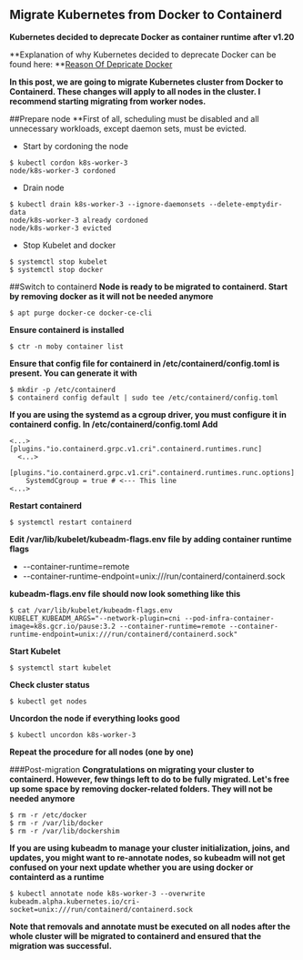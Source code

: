 ## Migrate Kubernetes from Docker to Containerd
**Kubernetes decided to deprecate Docker as container runtime after v1.20**

**Explanation of why Kubernetes decided to deprecate Docker can be found here: **[Reason Of Depricate Docker](https://kubernetes.io/blog/2020/12/02/dont-panic-kubernetes-and-docker/)

**In this post, we are going to migrate Kubernetes cluster from Docker to Containerd. These changes will apply to all nodes in the cluster. I recommend starting migrating from worker nodes.**

##Prepare node
**First of all, scheduling must be disabled and all unnecessary workloads, except daemon sets, must be evicted.

- Start by cordoning the node
```
$ kubectl cordon k8s-worker-3
node/k8s-worker-3 cordoned
```

- Drain node
```
$ kubectl drain k8s-worker-3 --ignore-daemonsets --delete-emptydir-data
node/k8s-worker-3 already cordoned
node/k8s-worker-3 evicted
```

- Stop Kubelet and docker
```
$ systemctl stop kubelet
$ systemctl stop docker
```

##Switch to containerd
**Node is ready to be migrated to containerd. Start by removing docker as it will not be needed anymore**
```
$ apt purge docker-ce docker-ce-cli
```

**Ensure containerd is installed**
```
$ ctr -n moby container list
```

**Ensure that config file for containerd in /etc/containerd/config.toml is present. You can generate it with**
```
$ mkdir -p /etc/containerd
$ containerd config default | sudo tee /etc/containerd/config.toml
```

**If you are using the systemd as a cgroup driver, you must configure it in containerd config. In /etc/containerd/config.toml Add**
```
<...>
[plugins."io.containerd.grpc.v1.cri".containerd.runtimes.runc]
  <...>
  [plugins."io.containerd.grpc.v1.cri".containerd.runtimes.runc.options]
    SystemdCgroup = true # <--- This line
<...>
```

**Restart containerd**
```
$ systemctl restart containerd
```

**Edit /var/lib/kubelet/kubeadm-flags.env file by adding container runtime flags**

* --container-runtime=remote
* --container-runtime-endpoint=unix:///run/containerd/containerd.sock

**kubeadm-flags.env file should now look something like this**
```
$ cat /var/lib/kubelet/kubeadm-flags.env
KUBELET_KUBEADM_ARGS="--network-plugin=cni --pod-infra-container-image=k8s.gcr.io/pause:3.2 --container-runtime=remote --container-runtime-endpoint=unix:///run/containerd/containerd.sock"
```

**Start Kubelet**
```
$ systemctl start kubelet
```

**Check cluster status**
```
$ kubectl get nodes
```
**Uncordon the node if everything looks good**
```
$ kubectl uncordon k8s-worker-3
```

**Repeat the procedure for all nodes (one by one)**

###Post-migration
**Congratulations on migrating your cluster to containerd. However, few things left to do to be fully migrated. Let's free up some space by removing docker-related folders. They will not be needed anymore**
```
$ rm -r /etc/docker
$ rm -r /var/lib/docker
$ rm -r /var/lib/dockershim
```

**If you are using kubeadm to manage your cluster initialization, joins, and updates, you might want to re-annotate nodes, so kubeadm will not get confused on your next update whether you are using docker or containterd as a runtime**

```
$ kubectl annotate node k8s-worker-3 --overwrite kubeadm.alpha.kubernetes.io/cri-socket=unix:///run/containerd/containerd.sock
```

**Note that removals and annotate must be executed on all nodes after the whole cluster will be migrated to containerd and ensured that the migration was successful.**
